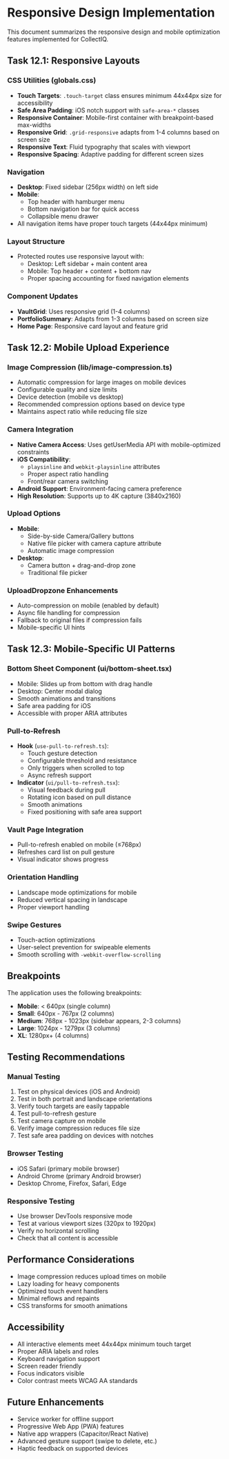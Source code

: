 # Responsive Design Implementation

This document summarizes the responsive design and mobile optimization features implemented for CollectIQ.

## Task 12.1: Responsive Layouts

### CSS Utilities (globals.css)

- **Touch Targets**: `.touch-target` class ensures minimum 44x44px size for accessibility
- **Safe Area Padding**: iOS notch support with `safe-area-*` classes
- **Responsive Container**: Mobile-first container with breakpoint-based max-widths
- **Responsive Grid**: `.grid-responsive` adapts from 1-4 columns based on screen size
- **Responsive Text**: Fluid typography that scales with viewport
- **Responsive Spacing**: Adaptive padding for different screen sizes

### Navigation

- **Desktop**: Fixed sidebar (256px width) on left side
- **Mobile**:
  - Top header with hamburger menu
  - Bottom navigation bar for quick access
  - Collapsible menu drawer
- All navigation items have proper touch targets (44x44px minimum)

### Layout Structure

- Protected routes use responsive layout with:
  - Desktop: Left sidebar + main content area
  - Mobile: Top header + content + bottom nav
  - Proper spacing accounting for fixed navigation elements

### Component Updates

- **VaultGrid**: Uses responsive grid (1-4 columns)
- **PortfolioSummary**: Adapts from 1-3 columns based on screen size
- **Home Page**: Responsive card layout and feature grid

## Task 12.2: Mobile Upload Experience

### Image Compression (lib/image-compression.ts)

- Automatic compression for large images on mobile devices
- Configurable quality and size limits
- Device detection (mobile vs desktop)
- Recommended compression options based on device type
- Maintains aspect ratio while reducing file size

### Camera Integration

- **Native Camera Access**: Uses getUserMedia API with mobile-optimized constraints
- **iOS Compatibility**:
  - `playsinline` and `webkit-playsinline` attributes
  - Proper aspect ratio handling
  - Front/rear camera switching
- **Android Support**: Environment-facing camera preference
- **High Resolution**: Supports up to 4K capture (3840x2160)

### Upload Options

- **Mobile**:
  - Side-by-side Camera/Gallery buttons
  - Native file picker with camera capture attribute
  - Automatic image compression
- **Desktop**:
  - Camera button + drag-and-drop zone
  - Traditional file picker

### UploadDropzone Enhancements

- Auto-compression on mobile (enabled by default)
- Async file handling for compression
- Fallback to original files if compression fails
- Mobile-specific UI hints

## Task 12.3: Mobile-Specific UI Patterns

### Bottom Sheet Component (ui/bottom-sheet.tsx)

- Mobile: Slides up from bottom with drag handle
- Desktop: Center modal dialog
- Smooth animations and transitions
- Safe area padding for iOS
- Accessible with proper ARIA attributes

### Pull-to-Refresh

- **Hook** (`use-pull-to-refresh.ts`):
  - Touch gesture detection
  - Configurable threshold and resistance
  - Only triggers when scrolled to top
  - Async refresh support
- **Indicator** (`ui/pull-to-refresh.tsx`):
  - Visual feedback during pull
  - Rotating icon based on pull distance
  - Smooth animations
  - Fixed positioning with safe area support

### Vault Page Integration

- Pull-to-refresh enabled on mobile (≤768px)
- Refreshes card list on pull gesture
- Visual indicator shows progress

### Orientation Handling

- Landscape mode optimizations for mobile
- Reduced vertical spacing in landscape
- Proper viewport handling

### Swipe Gestures

- Touch-action optimizations
- User-select prevention for swipeable elements
- Smooth scrolling with `-webkit-overflow-scrolling`

## Breakpoints

The application uses the following breakpoints:

- **Mobile**: < 640px (single column)
- **Small**: 640px - 767px (2 columns)
- **Medium**: 768px - 1023px (sidebar appears, 2-3 columns)
- **Large**: 1024px - 1279px (3 columns)
- **XL**: 1280px+ (4 columns)

## Testing Recommendations

### Manual Testing

1. Test on physical devices (iOS and Android)
2. Test in both portrait and landscape orientations
3. Verify touch targets are easily tappable
4. Test pull-to-refresh gesture
5. Test camera capture on mobile
6. Verify image compression reduces file size
7. Test safe area padding on devices with notches

### Browser Testing

- iOS Safari (primary mobile browser)
- Android Chrome (primary Android browser)
- Desktop Chrome, Firefox, Safari, Edge

### Responsive Testing

- Use browser DevTools responsive mode
- Test at various viewport sizes (320px to 1920px)
- Verify no horizontal scrolling
- Check that all content is accessible

## Performance Considerations

- Image compression reduces upload times on mobile
- Lazy loading for heavy components
- Optimized touch event handlers
- Minimal reflows and repaints
- CSS transforms for smooth animations

## Accessibility

- All interactive elements meet 44x44px minimum touch target
- Proper ARIA labels and roles
- Keyboard navigation support
- Screen reader friendly
- Focus indicators visible
- Color contrast meets WCAG AA standards

## Future Enhancements

- Service worker for offline support
- Progressive Web App (PWA) features
- Native app wrappers (Capacitor/React Native)
- Advanced gesture support (swipe to delete, etc.)
- Haptic feedback on supported devices

